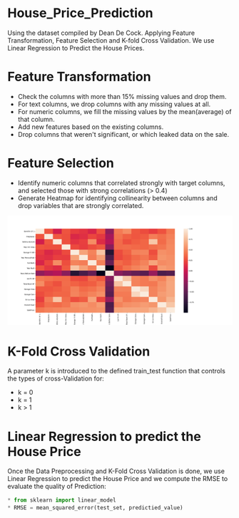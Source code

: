 # House_Price_Prediction
Using the dataset compiled by Dean De Cock. 
Applying Feature Transformation, Feature Selection and K-fold Cross Validation.
We use Linear Regression to Predict the House Prices.

# Feature Transformation
* Check the columns with more than 15% missing values and drop them.
* For text columns, we drop columns with any missing values at all.
* For numeric columns, we fill the missing values by the mean(average) of that column.
* Add new features based on the existing columns.
* Drop columns that weren't significant, or which leaked data on the sale.

# Feature Selection
* Identify numeric columns that correlated strongly with target columns, and selected those with strong correlations (> 0.4)
* Generate Heatmap for identifying collinearity between columns and drop variables that are strongly correlated.

![Heatmap](https://github.com/srikanthv0610/House_Price_Prediction/blob/main/plots/Heatmap_Collinearity.png)

# K-Fold Cross Validation
A parameter k is introduced to the defined train_test function that controls the types of cross-Validation for:
* k = 0 
* k = 1 
* k > 1

# Linear Regression to predict the House Price
Once the Data Preprocessing and K-Fold Cross Validation is done, we use Linear Regression to predict the House Price and we compute the RMSE to evaluate the quality of Prediction:

```python
* from sklearn import linear_model
* RMSE = mean_squared_error(test_set, predictied_value) 

